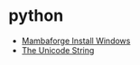 # python

* [Mambaforge Install Windows](https://github.com/PhilipYip1988/python/blob/main/mambaforge-windows.md)
* [The Unicode String](https://github.com/PhilipYip1988/python/blob/main/string.md)
